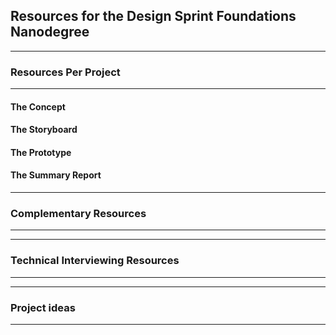 ## Resources for the Design Sprint Foundations Nanodegree

----

### Resources Per Project

----

#### The Concept

#### The Storyboard

#### The Prototype

#### The Summary Report

---

### Complementary Resources

----

---
### Technical Interviewing Resources

----

----

### Project ideas

----